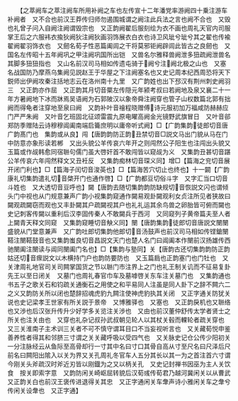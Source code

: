 <!-- { "loadSidebar": true } -->
　　【之萃阙车之萃注阙车所用补阙之车也左传宣十二年潘党率游阙四十乗注游车补阙者　又不合也前汉王莽传归师勿遏围城谓之阙注此兵法之言也阙不合也　又毁也礼曾子问入自阙注阙谓毁宗也　又正韵阙翟后服刻绘为衣不画也周礼天官内司服掌王后之六服袆衣揄狄阙狄注阙狄画羽饰展衣白衣也诗卫风玼兮玼兮其之翟也传褕翟阙翟羽饰衣也　又劒名荀子性恶篇阖闾之干将莫邪钜阙辟闾此皆古之良劒也　又国名左传昭十五年阙巩之甲注阙巩国所出铠　又兽名尔雅释兽阙泄多狃疏阙泄兽名其脚多狃狃指也　又山名前汉司马相如传遗屯骑于阙兮注阙北极之山也　又塞名战国防乃摩燕乌集阙见説赵王于华屋之下注阙塞名也又史记周本纪西周恐将天下鋭师出伊阙攻秦注括地志云在洛州南十九里　又广韵姓也出下邳汉有荆州刺史阙羽三　又正韵亦作屈　又正韵其月切音橜左传隠元年颍考叔曰若阙地及泉又襄二十一年方暑阙地下冰而牀焉吴语阙为石郭陂汉以象帝舜注阙穿也管子山权数篇北郭有拙阙而得龟者注穿地至泉曰阙　又韵补叶音禬程晓赠傅诗元服初加万福咸防赫赫应门严严朱阙　又叶音乞班固北征颂雷震九原电曜高阙金光镜野武旗冒日　又叶音郤郑防季赠陆云诗穆穆阊阖南端启籥庶明以庸帝听式阙】□【广韵集韵徒郎切音唐广韵髙门也　集韵或从良】闯【唐韵韵防正韵丑禁切音□説文马出门貌从马在门中防意亦象形读若郴　又出头貌公羊传哀六年开之则闯然公子阳生也注闯出头貌又玉篇或作觇韩愈同宿聮句儒门虽大啓奸首不敢闯皆以窥觇为义　又集韵丑甚切音踸公羊传哀六年闯然释文又丑衽反　又集韵痴林切音琛义同】增□【篇海之兖切音展开闭门利也】□【篇海子闰切音浚英也】□【篇海苦穴切止也终也】十一闙【广韵康礼切集韵遣礼切音棨开门也通作啓】□【广韵都豆切俗斗字　又字汇当口切音斗姓也　又大透切音豆呼也】闚【唐韵去随切集韵韵防缺规切音恢説文闪也谓倾头门中视也从门规意兼声广韵小视集韵窥通作闚易观卦闚观利女贞注所见者狭故曰闚观疏闚窃而观也又丰卦闚其户疏闚视其户也礼礼运其余鸟兽之卵胎皆可俯而闚也史记刺客传闚以重利后汉李固传秦人不敢闚兵于西河　又同窥列子黄帝篇夫至人者上闚青天释文同窥　又集韵窥睡切音觖义同】闛【唐韵集韵徒郎切音唐説文闛闛盛貌从门堂意兼声　又广韵吐郎切集韵他郎切音汤鼓声也前汉司马相如传铿鎗闛鞳注闛鞳鼓音也又集韵蚩良切音昌説文天门也楚人名门曰阊阖本作闛前汉扬雄传西驰闛阖注闛读与阊同闛阖门名也】□【集韵与塾同】关【唐韵古还切集韵韵防正韵姑还切音瘝説文以木横持门户也韵防要防也　又玉篇扃也正韵塞门也门牡也　又关津周礼地官司关司闗掌国货之节以聮门市注界上之门也礼王制关讥而不征易复卦先王以至日闭关　又墓门也周礼春官巾车及墓嘑啓关东车注关墓门也　又集韵通也书五子之歌关石和钧疏关通衡石之用使之和平易同人注虽是同人卦下之辞不闗六二之义又韵防关所以闭也楚辞招魂虎豹九闗注使神虎豹执其关闭　又正字通关防犹关说也史记梁孝王世家有所关説于景帝　又博雅驿也　又塞也　又正韵戾机也又聮络也又渉也后汉张升传升少好学多关览注关渉也　又由也前汉董仲舒传太学者贤士之所关也注关由也　又穿也礼杂记叔孙武叔朝见轮人以其杖关毂而輠轮者疏关穿也　又三关淮南子主术训三关者不可不慎守谓耳目口不当妄视听言也　又关藏荀悦申鉴善养性者得其和邻脐三寸谓之关关藏呼吸以受四气也　又关脉史记仓公传少阳初关一分注脉经云从鱼际至高骨却行一寸其中名曰寸口其骨自高从寸至尺名曰尺泽后尺前名曰闗阳出隂入以关为界又关孔周礼冬官车人五分其长以其一为之首注首六寸谓今刚关头斧疏汉时斧近刃皆以刚鐡为之又以柄关孔　又史记封禅书因巫为主人关饮食　按关即索字意　又韵防闲关崎岖屈转貌后汉荀彧传荀君乃越河冀闲关以从曹武又正韵关白也前汉王褒传进退得关其忠　又正字通闲关车舝声诗小雅闲关车之舝兮传闲关设舝也　又正字通】
